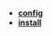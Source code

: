 * [**config**](/System%20Release/full%20platform%20tools/代码编辑器/VScode/config/README)  
* [**install**](/System%20Release/full%20platform%20tools/代码编辑器/VScode/install/README)  
